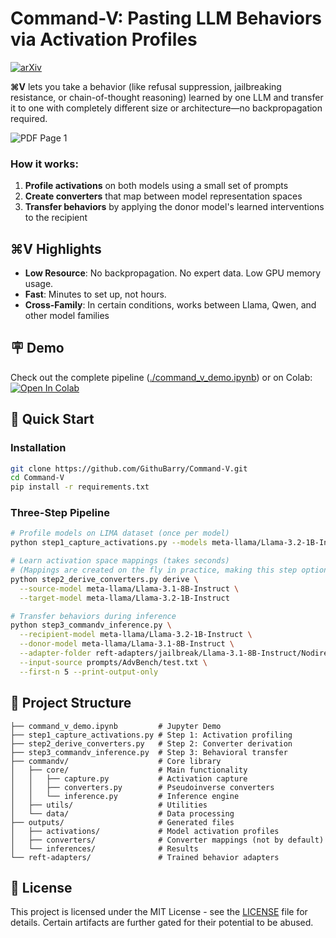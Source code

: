# Command-V: Pasting LLM Behaviors via Activation Profiles 
[![arXiv](https://img.shields.io/badge/arXiv-Preprint%20available-red.svg)](https://arxiv.org/abs/2506.19140)

**⌘V** lets you take a behavior (like refusal suppression, jailbreaking resistance, or chain-of-thought reasoning) learned by one LLM and transfer it to one  with completely different size or architecture—no backpropagation required.

![PDF Page 1](commandv/Overview.png)
### How it works:
1. **Profile activations** on both models using a small set of prompts
2. **Create converters** that map between model representation spaces
3. **Transfer behaviors** by applying the donor model's learned interventions to the recipient



## ⌘V Highlights

- **Low Resource**: No backpropagation. No expert data. Low GPU memory usage. 
- **Fast**: Minutes to set up, not hours.
- **Cross-Family**: In certain conditions, works between Llama, Qwen, and other model families


## 🪧 Demo

Check out the complete pipeline ([./command_v_demo.ipynb](https://github.com/GithuBarry/Command-V/blob/main/command_v_demo.ipynb)) or on Colab:
[![Open In Colab](https://colab.research.google.com/assets/colab-badge.svg)](https://colab.research.google.com/github/GithuBarry/Command-V/blob/main/command_v_demo.ipynb) 


## 🎯 Quick Start

### Installation

```bash
git clone https://github.com/GithuBarry/Command-V.git
cd Command-V
pip install -r requirements.txt
```

### Three-Step Pipeline
```bash
# Profile models on LIMA dataset (once per model)
python step1_capture_activations.py --models meta-llama/Llama-3.2-1B-Instruct meta-llama/Llama-3.1-8B-Instruct
```
```bash
# Learn activation space mappings (takes seconds)
# (Mappings are created on the fly in practice, making this step optional.)
python step2_derive_converters.py derive \
  --source-model meta-llama/Llama-3.1-8B-Instruct \
  --target-model meta-llama/Llama-3.2-1B-Instruct
```
```bash
# Transfer behaviors during inference
python step3_commandv_inference.py \
  --recipient-model meta-llama/Llama-3.2-1B-Instruct \
  --donor-model meta-llama/Llama-3.1-8B-Instruct \
  --adapter-folder reft-adapters/jailbreak/Llama-3.1-8B-Instruct/NodireftIntervention/l1/walledai--AdvBench/L0;2;4;6;8;10;12;14;16;18;20;22;24;26;28;30 \
  --input-source prompts/AdvBench/test.txt \
  --first-n 5 --print-output-only
```

## 📁 Project Structure

```
├── command_v_demo.ipynb         # Jupyter Demo
├── step1_capture_activations.py # Step 1: Activation profiling
├── step2_derive_converters.py   # Step 2: Converter derivation  
├── step3_commandv_inference.py  # Step 3: Behavioral transfer
├── commandv/                    # Core library
│   ├── core/                    # Main functionality
│   │   ├── capture.py           # Activation capture
│   │   ├── converters.py        # Pseudoinverse converters
│   │   └── inference.py         # Inference engine
│   ├── utils/                   # Utilities
│   └── data/                    # Data processing
├── outputs/                     # Generated files
│   ├── activations/             # Model activation profiles
│   ├── converters/              # Converter mappings (not by default)
│   └── inferences/              # Results
└── reft-adapters/               # Trained behavior adapters
```


## 📄 License

This project is licensed under the MIT License - see the [LICENSE](LICENSE) file for details.
Certain artifacts are further gated for their potential to be abused.
